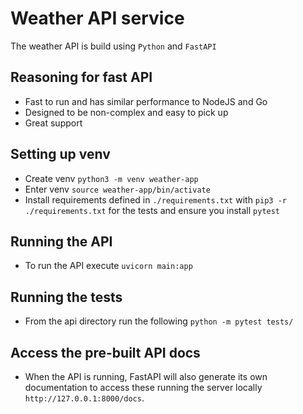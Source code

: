 # Weather API service

The weather API is build using `Python` and `FastAPI`

## Reasoning for fast API

- Fast to run and has similar performance to NodeJS and Go
- Designed to be non-complex and easy to pick up
- Great support

## Setting up venv

- Create venv `python3 -m venv weather-app`
- Enter venv `source weather-app/bin/activate`
- Install requirements defined in `./requirements.txt` with `pip3 -r ./requirements.txt` for the tests and ensure you install `pytest`

## Running the API

- To run the API execute `uvicorn main:app`

## Running the tests

- From the api directory run the following `python -m pytest tests/`

## Access the pre-built API docs

- When the API is running, FastAPI will also generate its own documentation
 to access these running the server locally `http://127.0.0.1:8000/docs`.
